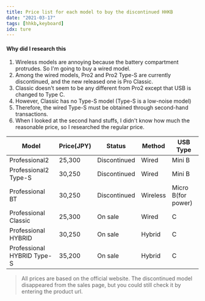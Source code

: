 ```yaml
---
title: Price list for each model to buy the discontinued HHKB
date: "2021-03-17"
tags: [hhkb,keyboard]
idx: ture
---
```

#### Why did I research this
1. Wireless models are annoying because the battery compartment protrudes. So I'm going to buy a wired model.
2. Among the wired models, Pro2 and Pro2 Type-S are currently discontinued, and the new released one is Pro Classic.
3. Classic doesn't seem to be any different from Pro2 except that USB is changed to Type C.
4. However, Classic has no Type-S model (Type-S is a low-noise model)
5. Therefore, the wired Type-S must be obtained through second-hand transactions.
6. When I looked at the second hand stuffs, I didn't know how much the reasonable price, so I researched the regular price.

Model|Price(JPY)|Status|Method|USB Type
---|---|---|---|---
Professional2|25,300|Discontinued|Wired|Mini B
Professional2 Type-S|30,250|Discontinued|Wired|Mini B
Professional BT|30,250|Discontinued|Wireless|Micro B(for power)
Professional Classic|25,300|On sale|Wired|C
Professional HYBRID|30,250|On sale|Hybrid|C
Professional HYBRID Type-S|35,200|On sale|Hybrid|C

> All prices are based on the official website. The discontinued model disappeared from the sales page, but you could still check it by entering the product url.